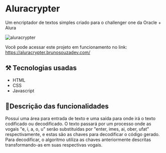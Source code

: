 # Aluracrypter

Um encriptador de textos simples criado para o challenger one da Oracle + Alura

![aluracrypter](https://user-images.githubusercontent.com/101902194/207735017-a2313131-446e-4dbc-a5fe-d71032800a08.png)

Você pode acessar este projeto em funcionamento no link: https://aluracrypter.brunosouzadev.com/

## ⚒ Tecnologias usadas

 - HTML
 - CSS
 - Javascript
 
## 📑Descrição das funcionalidades
Possui uma área para entrada de texto e uma saída para onde irá o texto codificado ou decodificado. O texto passará por um processo onde as vogais "e, i, a, o, u" serão substituídas por "enter, imes, ai, ober, ufat" respectivamente, e estas são as chaves para decodificar o código gerado. Para decodificar, o algoritmo utiliza as chaves anteriormente descritas transformando-as em suas respectivas vogais. 
